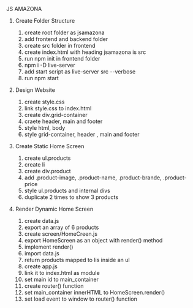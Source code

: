JS AMAZONA

1. Create Folder Structure
    1. create root folder as jsamazona
    2. add frontend and backend folder
    3. create src folder in frontend
    4. create index.html with heading jsamazona is src
    5. run npm init in frontend folder
    6. npm i -D live-server
    7. add start script as live-server src --verbose
    8. run npm start

2. Design Website
    1. create style.css
    2. link style.css to index.html
    3. create div.grid-container
    4. craete header, main and footer
    5. style html, body
    6. style grid-container, header , main and footer

3. Create Static Home Screen 
    1. create ul.products
    2. create li
    3. create div.product
    4. add .product-image, .product-name, .product-brande, .product-price
    5. style ul.products and internal divs
    6. duplicate 2 times to show 3 products

4. Render Dynamic Home Screen
    1. create data.js
    2. export an array of 6 products
    3. create screen/HomeCreen.js
    4. export HomeScreen as an object with render() method
    5. implement render()
    6. import data.js
    7. return products mapped to lis inside an ul
    8. create app.js
    9. link it to index.html as module
    10. set main id to main_container
    11. create router() function
    12. set main_container innerHTML to HomeScreen.render()
    13. set load event to window to router() function


